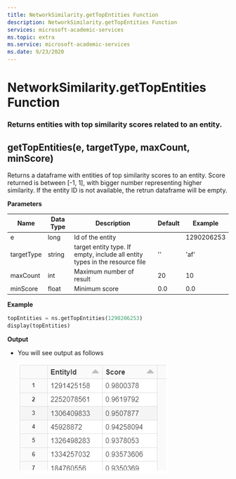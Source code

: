 ```yaml
---
title: NetworkSimilarity.getTopEntities Function
description: NetworkSimilarity.getTopEntities Function
services: microsoft-academic-services
ms.topic: extra
ms.service: microsoft-academic-services
ms.date: 9/23/2020
---
```

# NetworkSimilarity.getTopEntities Function

### Returns entities with top similarity scores related to an entity.

## getTopEntities(e, targetType, maxCount, minScore)

Returns a dataframe with entities of top similarity scores to an entity.
Score returned is between [-1, 1], with bigger number representing higher similarity.
If the entity ID is not available, the retrun dataframe will be empty.

**Parameters**

Name | Data Type | Description | Default | Example
--- | --- | --- | --- | ---
e | long | Id of the entity | | 1290206253
targetType | string | target entity type. If empty, include all entity types in the resource file  | '' | 'af'
maxCount | int | Maximum number of result | 20 | 10
minScore | float | Minimum score | 0.0 | 0.0

**Example**

   ```python
   topEntities = ns.getTopEntities(1290206253)
   display(topEntities)
   ```

**Output**
- You will see output as follows

    ![GetTopEntities output](media/network-similarity/databricks-get-top-entities.png "GetTopEntities output")
